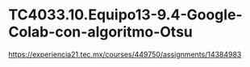 # TC4033.10.Equipo13-9.4-Google-Colab-con-algoritmo-Otsu
https://experiencia21.tec.mx/courses/449750/assignments/14384983
